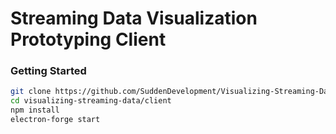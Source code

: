 # Streaming Data Visualization Prototyping Client

### Getting Started

```bash
git clone https://github.com/SuddenDevelopment/Visualizing-Streaming-Data.git
cd visualizing-streaming-data/client
npm install
electron-forge start
```
